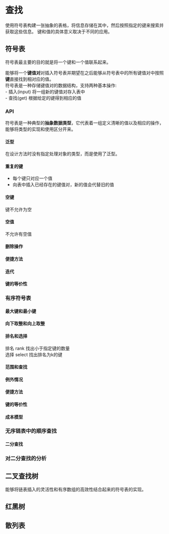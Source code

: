# 查找
  使用符号表构建一张抽象的表格，将信息存储在其中，然后按照指定的键来搜索并获取这些信息。
  键和值的具体意义取决于不同的应用。
## 符号表

符号表最主要的目的就是将一个键和一个值联系起来。  

能够将一个**键值对**对插入符号表并期望在之后能够从符号表中的所有键值对中按照**键**直接找到相对应的值。  
符号表是一种存储键值对的数据结构，支持两种基本操作:  
	- 插入(input) 将一组新的键值对存入表中  
	- 查找(get)  根据给定的键得到相应的值
	
### API  
符号表是一种典型的**抽象数据类型**，它代表着一组定义清晰的值以及相应的操作，能够将类型的实现和使用区分开来。  

#### 泛型  
在设计方法时没有指定处理对象的类型，而是使用了泛型。  

#### 重复的键  
- 每个键只对应一个值
- 向表中插入已经存在的键值对，新的值会代替旧的值  

#### 空键  
键不允许为空  

#### 空值  
不允许有空值   
#### 删除操作  
#### 便捷方法  
#### 迭代  
#### 键的等价性  

### 有序符号表
#### 最大键和最小键
#### 向下取整和向上取整
#### 排名和选择  
排名 rank 找出小于指定键的数量  
选择 select 找出排名为k的键
#### 范围和查找
#### 例外情况
#### 便捷方法
#### 键的等价性
#### 成本模型
### 无序链表中的顺序查找
#### 二分查找
### 对二分查找的分析

## 二叉查找树
能够将链表插入的灵活性和有序数组的高效性结合起来的符号表的实现。
## 红黑树
## 散列表
